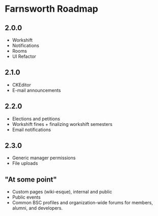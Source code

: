 # Farnsworth Roadmap

## 2.0.0

* Workshift
* Notifications
* Rooms
* UI Refactor

## 2.1.0

* CKEditor
* E-mail announcements

## 2.2.0

* Elections and petitions
* Workshift fines + finalizing workshift semesters
* Email notifications

## 2.3.0

* Generic manager permissions
* File uploads

## "At some point"

* Custom pages (wiki-esque), internal and public
* Public events
* Common BSC profiles and organization-wide forums for members, alumni, and developers.
